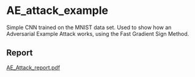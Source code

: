 # AE_attack_example
Simple CNN trained on the MNIST data set. Used to show how an Adversarial Example Attack works, using the Fast Gradient Sign Method. 
## Report 
[AE_Attack_report.pdf](https://github.com/user-attachments/files/21418186/AE_Attack_report.pdf)
